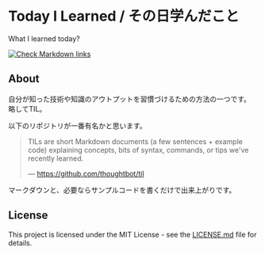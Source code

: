 # Today I Learned / その日学んだこと

What I learned today?

[![Check Markdown links](https://github.com/murnana/TIL/actions/workflows/markdown-link-check.yml/badge.svg)](https://github.com/murnana/TIL/actions/workflows/markdown-link-check.yml)

## About
自分が知った技術や知識のアウトプットを習慣づけるための方法の一つです。
略してTIL。

以下のリポジトリが一番有名かと思います。

> TILs are short Markdown documents (a few sentences + example code) explaining concepts, bits of syntax, commands, or tips we've recently learned.
>
> — https://github.com/thoughtbot/til

マークダウンと、必要ならサンプルコードを書くだけで出来上がりです。


## License
This project is licensed under the MIT License - see the [LICENSE.md](./LICENCE.md) file for details.
